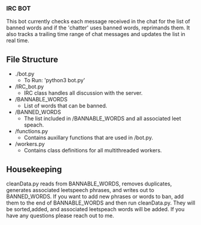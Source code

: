 ### IRC BOT
This bot currently checks each message received in the chat for the list of banned words and if the 'chatter' uses banned words, reprimands them. It also tracks a trailing time range of chat messages and updates the list in real time.

## File Structure
* ./bot.py
  * To Run: 'python3 bot.py'
* /IRC_bot.py 
  * IRC class handles all discussion with the server.
* /BANNABLE_WORDS
  * List of words that can be banned.
* /BANNED_WORDS
  * The list included in /BANNABLE_WORDS and all associated leet speach.
* /functions.py
  * Contains auxillary functions that are used in /bot.py.
* /workers.py
  * Contains class definitions for all multithreaded workers.

## Housekeeping
cleanData.py reads from BANNABLE_WORDS, removes duplicates, generates associated leetspeech phrases, 
and writes out to BANNED_WORDS. If you want to add new phrases or words to ban, add them to the end of BANNABLE_WORDS 
and then run cleanData.py. They will be sorted,added, and associated leetspeach words will be added. 
If you have any questions please reach out to me.
